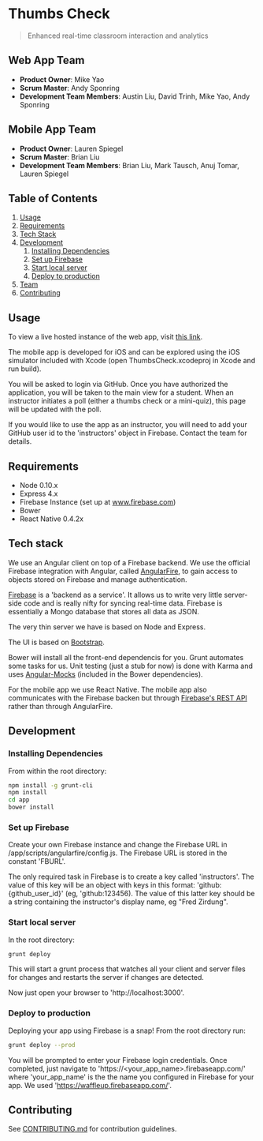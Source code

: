 
# Thumbs Check

> Enhanced real-time classroom interaction and analytics


## Web App Team

  - __Product Owner__: Mike Yao
  - __Scrum Master__: Andy Sponring
  - __Development Team Members__: Austin Liu, David Trinh, Mike Yao, Andy Sponring

## Mobile App Team

  - __Product Owner__: Lauren Spiegel
  - __Scrum Master__: Brian Liu
  - __Development Team Members__: Brian Liu, Mark Tausch, Anuj Tomar, Lauren Spiegel

## Table of Contents

1. [Usage](#Usage)
1. [Requirements](#requirements)
2. [Tech Stack](#tech-stack)
1. [Development](#development)
    1. [Installing Dependencies](#installing-dependencies)
    1. [Set up Firebase](#set-up-firebase)
    1. [Start local server](#start-local-server)
    1. [Deploy to production](#deploy-to-production)
1. [Team](#team)
1. [Contributing](#contributing)

## Usage

To view a live hosted instance of the web app, visit [this link](https://waffleup.firebaseapp.com/).

The mobile app is developed for iOS and can be explored using the iOS simulator included with Xcode (open ThumbsCheck.xcodeproj in Xcode and run build).  

You will be asked to login via GitHub. Once you have authorized the application, you will be taken to the main view for a student. When an instructor initiates a poll (either a thumbs check or a mini-quiz), this page will be updated with the poll.

If you would like to use the app as an instructor, you will need to add your GitHub user id to the 'instructors' object in Firebase. Contact the team for details.

## Requirements

- Node 0.10.x
- Express 4.x
- Firebase Instance (set up at www.firebase.com)
- Bower
- React Native 0.4.2x

## Tech stack

We use an Angular client on top of a Firebase backend. We use the official Firebase integration with Angular, called [AngularFire](https://www.firebase.com/docs/web/libraries/angular/), to gain access to objects stored on Firebase and manage authentication. 

[Firebase](https://www.firebase.com/) is a 'backend as a service'. It allows us to write very little server-side code and is really nifty for syncing real-time data. Firebase is essentially a Mongo database that stores all data as JSON.

The very thin server we have is based on Node and Express.

The UI is based on [Bootstrap](http://getbootstrap.com/).

Bower will install all the front-end dependencis for you. Grunt automates some tasks for us. Unit testing (just a stub for now) is done with Karma and uses [Angular-Mocks](https://github.com/angular/bower-angular-mocks) (included in the Bower dependencies).

For the mobile app we use React Native.  The mobile app also communicates with the Firebase backen but through [Firebase's REST API](https://www.firebase.com/docs/rest/api/) rather than through AngularFire.

## Development

### Installing Dependencies

From within the root directory:

```sh
npm install -g grunt-cli
npm install
cd app
bower install
```

### Set up Firebase

Create your own Firebase instance and change the Firebase URL in /app/scripts/angularfire/config.js. The Firebase URL is stored in the constant 'FBURL'.

The only required task in Firebase is to create a key called 'instructors'. The value of this key will be an object with keys in this format: 'github:{github_user_id}' (eg, 'github:123456). The value of this latter key should be a string containing the instructor's display name, eg "Fred Zirdung".

### Start local server

In the root directory:

```sh
grunt deploy
```

This will start a grunt process that watches all your client and server files for changes and restarts the server if changes are detected.

Now just open your browser to 'http://localhost:3000'.

### Deploy to production

Deploying your app using Firebase is a snap! From the root directory run:

```sh
grunt deploy --prod
```

You will be prompted to enter your Firebase login credentials. Once completed, just navigate to 'https://<your_app_name>.firebaseapp.com/' where 'your_app_name' is the the name you configured in Firebase for your app. We used 'https://waffleup.firebaseapp.com/'.




## Contributing

See [CONTRIBUTING.md](https://github.com/determinedWaffle/determinedWaffle/blob/master/_CONTRIBUTING.md) for contribution guidelines.

